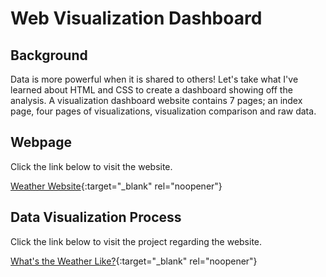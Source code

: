 # Web Visualization Dashboard

## Background

Data is more powerful when it is shared to others! Let's take what I've learned about HTML and CSS to create a dashboard showing off the analysis. A visualization dashboard website contains 7 pages; an index page, four pages of visualizations, visualization comparison and raw data.

## Webpage

Click the link below to visit the website.

[Weather Website](https://abpuccini.github.io/web-design-challenge/){:target="_blank" rel="noopener"}

## Data Visualization Process

Click the link below to visit the project regarding the website.

[What's the Weather Like?](https://github.com/abpuccini/python-api-challenge){:target="_blank" rel="noopener"}

